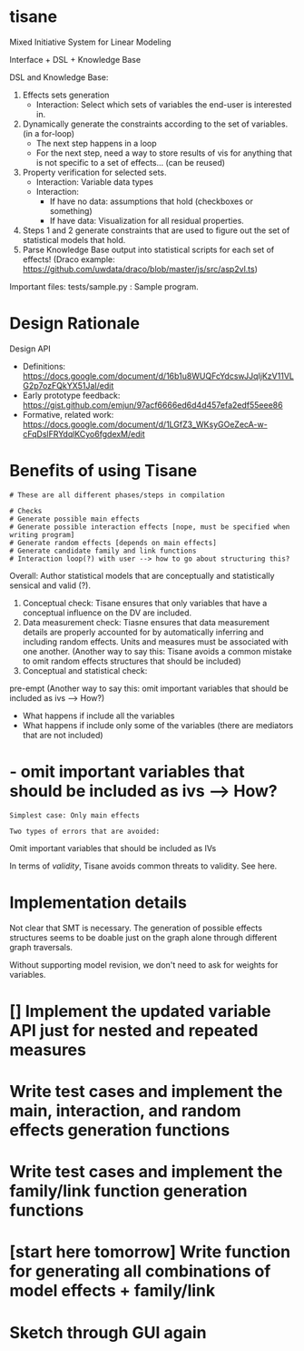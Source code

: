 # tisane
Mixed Initiative System for Linear Modeling 

Interface + DSL + Knowledge Base 

DSL and Knowledge Base: 
1. Effects sets generation
    - Interaction: Select which sets of variables the end-user is interested in.
2. Dynamically generate the constraints according to the set of variables. (in a for-loop)
    - The next step happens in a loop 
    - For the next step, need a way to store results of vis for anything that is not specific to a set of effects... (can be reused)
3. Property verification for selected sets. 
    - Interaction: Variable data types
    - Interaction: 
        - If have no data: assumptions that hold (checkboxes or something)
        - If have data: Visualization for all residual properties.
4. Steps 1 and 2 generate constraints that are used to figure out the set of statistical models that hold. 
5. Parse Knowledge Base output into statistical scripts for each set of effects! (Draco example: https://github.com/uwdata/draco/blob/master/js/src/asp2vl.ts)

Important files: 
tests/sample.py : Sample program. 

# Design Rationale
Design API
- Definitions: https://docs.google.com/document/d/16b1u8WUQFcYdcswJJqIjKzV11VLG2p7ozFQkYX51JaI/edit
- Early prototype feedback: https://gist.github.com/emjun/97acf6666ed6d4d457efa2edf55eee86 
- Formative, related work: https://docs.google.com/document/d/1LGfZ3_WKsyGOeZecA-w-cFqDslFRYdqlKCyo6fgdexM/edit



# Benefits of using Tisane
```
# These are all different phases/steps in compilation

# Checks
# Generate possible main effects
# Generate possible interaction effects [nope, must be specified when writing program]
# Generate random effects [depends on main effects]
# Generate candidate family and link functions
# Interaction loop(?) with user --> how to go about structuring this?
```

Overall: Author statistical models that are conceptually and statistically sensical and valid (?). 
1. Conceptual check: Tisane ensures that only variables that have a conceptual influence on the DV are included. 
2. Data measurement check: Tiasne ensures that data measurement details are properly accounted for by automatically inferring and including random effects. Units and measures must be associated with one another. (Another way to say this: Tisane avoids a common mistake to omit random effects structures that should be included)
3. Conceptual and statistical check: 


pre-empt 
(Another way to say this: omit important variables that should be included as ivs --> How?)

- What happens if include all the variables
- What happens if include only some of the variables (there are mediators that are not included)



# - omit important variables that should be included as ivs --> How?
    
    Simplest case: Only main effects 

    Two types of errors that are avoided: 
    
    


Omit important variables that should be included as IVs

In terms of *validity*, Tisane avoids common threats to validity. See here.

# Implementation details
Not clear that SMT is necessary. The generation of possible effects structures seems to be doable just on the graph alone through different graph traversals.

Without supporting model revision, we don't need to ask for weights for variables.


# [] Implement the updated variable API just for nested and repeated measures
# Write test cases and implement the main, interaction, and random effects generation functions
# Write test cases and implement the family/link function generation functions
# [start here tomorrow] Write function for generating all combinations of model effects + family/link
# Sketch through GUI again

